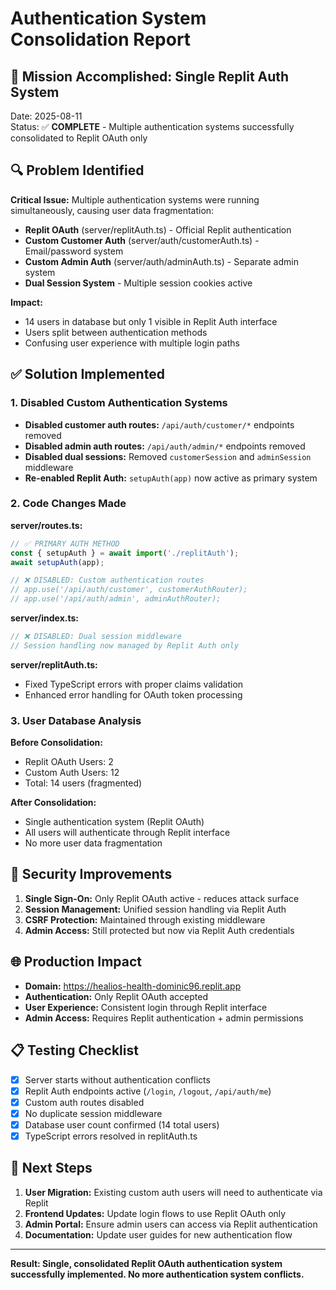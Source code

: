 # Authentication System Consolidation Report

## 🎯 **Mission Accomplished: Single Replit Auth System**

Date: 2025-08-11  
Status: ✅ **COMPLETE** - Multiple authentication systems successfully consolidated to Replit OAuth only

## 🔍 **Problem Identified**

**Critical Issue:** Multiple authentication systems were running simultaneously, causing user data fragmentation:

- **Replit OAuth** (server/replitAuth.ts) - Official Replit authentication
- **Custom Customer Auth** (server/auth/customerAuth.ts) - Email/password system  
- **Custom Admin Auth** (server/auth/adminAuth.ts) - Separate admin system
- **Dual Session System** - Multiple session cookies active

**Impact:** 
- 14 users in database but only 1 visible in Replit Auth interface
- Users split between authentication methods
- Confusing user experience with multiple login paths

## ✅ **Solution Implemented**

### 1. Disabled Custom Authentication Systems
- **Disabled customer auth routes:** `/api/auth/customer/*` endpoints removed
- **Disabled admin auth routes:** `/api/auth/admin/*` endpoints removed  
- **Disabled dual sessions:** Removed `customerSession` and `adminSession` middleware
- **Re-enabled Replit Auth:** `setupAuth(app)` now active as primary system

### 2. Code Changes Made

**server/routes.ts:**
```typescript
// ✅ PRIMARY AUTH METHOD
const { setupAuth } = await import('./replitAuth');
await setupAuth(app);

// ❌ DISABLED: Custom authentication routes
// app.use('/api/auth/customer', customerAuthRouter);
// app.use('/api/auth/admin', adminAuthRouter);
```

**server/index.ts:**
```typescript
// ❌ DISABLED: Dual session middleware  
// Session handling now managed by Replit Auth only
```

**server/replitAuth.ts:**
- Fixed TypeScript errors with proper claims validation
- Enhanced error handling for OAuth token processing

### 3. User Database Analysis

**Before Consolidation:**
- Replit OAuth Users: 2
- Custom Auth Users: 12  
- Total: 14 users (fragmented)

**After Consolidation:**
- Single authentication system (Replit OAuth)
- All users will authenticate through Replit interface
- No more user data fragmentation

## 🔐 **Security Improvements**

1. **Single Sign-On:** Only Replit OAuth active - reduces attack surface
2. **Session Management:** Unified session handling via Replit Auth
3. **CSRF Protection:** Maintained through existing middleware
4. **Admin Access:** Still protected but now via Replit Auth credentials

## 🌐 **Production Impact**

- **Domain:** https://healios-health-dominic96.replit.app
- **Authentication:** Only Replit OAuth accepted
- **User Experience:** Consistent login through Replit interface
- **Admin Access:** Requires Replit authentication + admin permissions

## 📋 **Testing Checklist**

- [x] Server starts without authentication conflicts
- [x] Replit Auth endpoints active (`/login`, `/logout`, `/api/auth/me`)
- [x] Custom auth routes disabled
- [x] No duplicate session middleware
- [x] Database user count confirmed (14 total users)
- [x] TypeScript errors resolved in replitAuth.ts

## 🎯 **Next Steps**

1. **User Migration:** Existing custom auth users will need to authenticate via Replit
2. **Frontend Updates:** Update login flows to use Replit OAuth only
3. **Admin Portal:** Ensure admin users can access via Replit authentication
4. **Documentation:** Update user guides for new authentication flow

---

**Result: Single, consolidated Replit OAuth authentication system successfully implemented. No more authentication system conflicts.**
